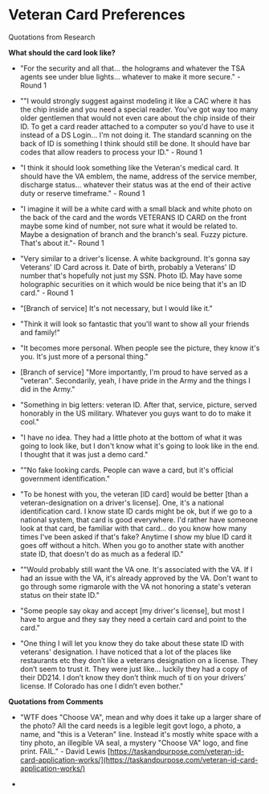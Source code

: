 # Veteran Card Preferences
 Quotations from Research 

**What should the card look like?** 
- "For the security and all that... the holograms and whatever the TSA agents see under blue lights... whatever to make it more secure." - Round 1

- ""I would strongly suggest against modeling it like a CAC where it has the chip inside and you need a special reader. You've got way too many older gentlemen that would not even care about the chip inside of their ID. To get a card reader attached to a computer so you'd have to use it instead of a DS Login... I'm not doing it. The standard scanning on the back of ID is something I think should still be done. It should have bar codes that allow readers to process your ID." - Round 1

- "I think it should look something like the Veteran's medical card. It should have the VA emblem, the name, address of the service member, discharge status... whatever their status was at the end of their active duty or reserve timeframe." - Round 1

- "I imagine it will be a white card with a small black and white photo on the back of the card and the words VETERANS ID CARD on the front maybe some kind of number, not sure what it would be related to. Maybe a designation of branch and the branch's seal. Fuzzy picture. That's about it."- Round 1

- "Very similar to a driver's license. A white background. It's gonna say Veterans' ID Card across it. Date of birth, probably a Veterans' ID number that's hopefully not just my SSN. Photo ID. May have some holographic securities on it which would be nice being that it's an ID card." - Round 1

- "[Branch of service] It's not necessary, but I would like it."

- "Think it will look so fantastic that you'll want to show all your friends and family!"

- "It becomes more personal. When people see the picture, they know it's you. It's just more of a personal thing."

- [Branch of service] "More importantly, I'm proud to have served as a "veteran". Secondarily, yeah, I have pride in the Army and the things I did in the Army."

- "Something in big letters: veteran ID. After that, service, picture, served honorably in the US military. Whatever you guys want to do to make it cool."

- "I have no idea. They had a little photo at the bottom of what it was going to look like, but I don't know what it's going to look like in the end. I thought that it was just a demo card."

- ""No fake looking cards. People can wave a card, but it's official government identification."

- "To be honest with you, the veteran [ID card] would be better [than a veteran-designation on a driver's license]. One, it's a national identification card. I know state ID cards might be ok, but if we go to a national system, that card is good everywhere. I'd rather have someone look at that card, be familiar with that card... do you know how many times I've been asked if that's fake? Anytime I show my blue ID card it goes off without a hitch. When you go to another state with another state ID, that doesn't do as much as a federal ID."

- ""Would probably still want the VA one. It's associated with the VA. If I had an issue with the VA, it's already approved by the VA. Don't want to go through some rigmarole with the VA not honoring a state's veteran status on their state ID."

- "Some people say okay and accept [my driver's license], but most I have to argue and they say they need a certain card and point to the card." 

- "One thing I will let you know they do take about these state ID with veterans' designation. I have noticed that a lot of the places like restaurants etc they don’t like a veterans designation on a license. They don’t seem to trust it. They were just like… luckily they had a copy of their DD214. I don’t know they don’t think much of ti on your drivers’ license. If Colorado has one I didn’t even bother."

**Quotations from Comments**

- "WTF does "Choose VA", mean and why does it take up a larger share of the photo? All the card needs is a legible legit govt logo, a photo, a name, and "this is a Veteran" line. Instead it's mostly white space with a tiny photo, an illegible VA seal, a mystery "Choose VA" logo, and fine print. FAIL." - David Lewis [https://taskandpurpose.com/veteran-id-card-application-works/](https://taskandpurpose.com/veteran-id-card-application-works/)

- 
